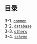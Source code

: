 ## 目录

3-1. [`common`](https://github.com/PokeyBoa/scripts/tree/master/tools/common)\
3-2. [`database`](https://github.com/PokeyBoa/scripts/tree/master/tools/database)\
3-3. [`others`](https://github.com/PokeyBoa/scripts/tree/master/tools/others)\
3-4. [`scheme`](https://github.com/PokeyBoa/scripts/tree/master/tools/scheme)
